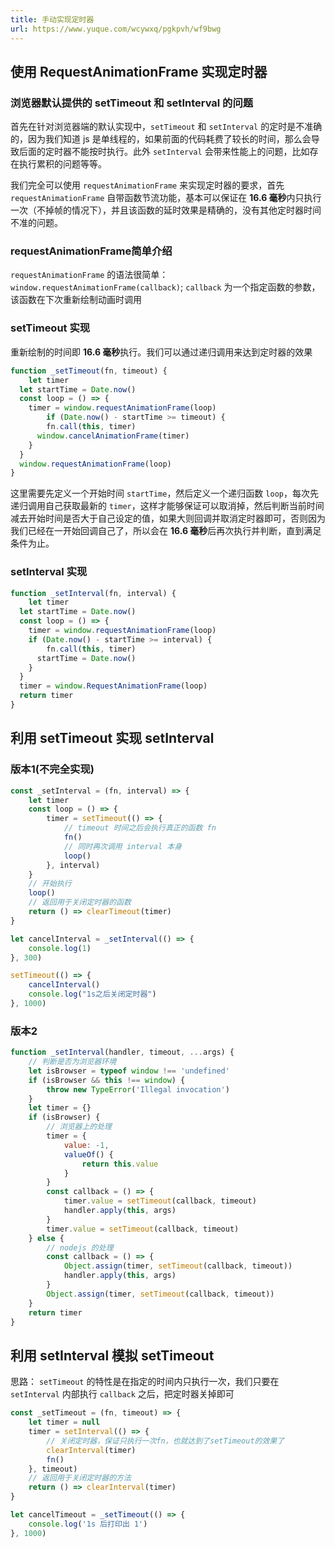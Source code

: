 ```yaml
---
title: 手动实现定时器
url: https://www.yuque.com/wcywxq/pgkpvh/wf9bwg
---
```


<a name="N4eHb"></a>

## 使用 RequestAnimationFrame 实现定时器

<a name="xF5cN"></a>

### 浏览器默认提供的 setTimeout 和 setInterval 的问题

首先在针对浏览器端的默认实现中，`setTimeout` 和 `setInterval` 的定时是不准确的，因为我们知道 js 是单线程的，如果前面的代码耗费了较长的时间，那么会导致后面的定时器不能按时执行。此外 `setInterval` 会带来性能上的问题，比如存在执行累积的问题等等。

我们完全可以使用 `requestAnimationFrame` 来实现定时器的要求，首先 `requestAnimationFrame` 自带函数节流功能，基本可以保证在 **16.6 毫秒**内只执行一次（不掉帧的情况下），并且该函数的延时效果是精确的，没有其他定时器时间不准的问题。 <a name="RmQWE"></a>

### requestAnimationFrame简单介绍

`requestAnimationFrame` 的语法很简单：`window.requestAnimationFrame(callback)`; `callback` 为一个指定函数的参数，该函数在下次重新绘制动画时调用 <a name="TULTm"></a>

### setTimeout 实现

重新绘制的时间即 **16.6 毫秒**执行。我们可以通过递归调用来达到定时器的效果

```javascript
function _setTimeout(fn, timeout) {
	let timer
  let startTime = Date.now()
  const loop = () => {
  	timer = window.requestAnimationFrame(loop)
		if (Date.now() - startTime >= timeout) {
    	fn.call(this, timer)
      window.cancelAnimationFrame(timer)
    }
  }
  window.requestAnimationFrame(loop)
}
```

这里需要先定义一个开始时间 `startTime`，然后定义一个递归函数 `loop`，每次先递归调用自己获取最新的 `timer`，这样才能够保证可以取消掉，然后判断当前时间减去开始时间是否大于自己设定的值，如果大则回调并取消定时器即可，否则因为我们已经在一开始回调自己了，所以会在 **16.6 毫秒**后再次执行并判断，直到满足条件为止。 <a name="dKkxA"></a>

### setInterval 实现

```javascript
function _setInterval(fn, interval) {
	let timer
  let startTime = Date.now()
  const loop = () => {
  	timer = window.requestAnimationFrame(loop)
    if (Date.now() - startTime >= interval) {
    	fn.call(this, timer)
      startTime = Date.now()
    }
  }
  timer = window.RequestAnimationFrame(loop)
  return timer
}
```

<a name="KtWyj"></a>

## 利用 setTimeout 实现 setInterval

<a name="Iwvix"></a>

### 版本1(不完全实现)

```javascript
const _setInterval = (fn, interval) => {
    let timer
    const loop = () => {
        timer = setTimeout(() => {
            // timeout 时间之后会执行真正的函数 fn
            fn()
            // 同时再次调用 interval 本身
            loop()
        }, interval)
    }
    // 开始执行
    loop()
    // 返回用于关闭定时器的函数
    return () => clearTimeout(timer)
}

let cancelInterval = _setInterval(() => {
    console.log(1)
}, 300)

setTimeout(() => {
    cancelInterval()
    console.log("1s之后关闭定时器")
}, 1000)
```

<a name="UbhuE"></a>

### 版本2

```javascript
function _setInterval(handler, timeout, ...args) {
  	// 判断是否为浏览器环境
    let isBrowser = typeof window !== 'undefined'
    if (isBrowser && this !== window) {
        throw new TypeError('Illegal invocation')
    }
    let timer = {}
    if (isBrowser) {
        // 浏览器上的处理
        timer = {
            value: -1,
            valueOf() {
                return this.value
            }
        }
        const callback = () => {
            timer.value = setTimeout(callback, timeout)
            handler.apply(this, args)
        }
        timer.value = setTimeout(callback, timeout)
    } else {
        // nodejs 的处理
        const callback = () => {
            Object.assign(timer, setTimeout(callback, timeout))
            handler.apply(this, args)
        }
        Object.assign(timer, setTimeout(callback, timeout))
    }   
    return timer
}
```

<a name="wNXU7"></a>

## 利用 setInterval 模拟 setTimeout

思路： `setTimeout` 的特性是在指定的时间内只执行一次，我们只要在 `setInterval` 内部执行 `callback` 之后，把定时器关掉即可

```javascript
const _setTimeout = (fn, timeout) => {
    let timer = null
    timer = setInterval(() => {
        // 关闭定时器，保证只执行一次fn，也就达到了setTimeout的效果了
        clearInterval(timer)
        fn()
    }, timeout)
    // 返回用于关闭定时器的方法
    return () => clearInterval(timer)
}

let cancelTimeout = _setTimeout(() => {
    console.log('1s 后打印出 1')
}, 1000)
```
